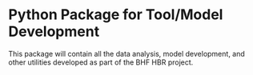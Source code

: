 # Python Package for Tool/Model Development

This package will contain all the data analysis, model development, and other utilities developed as part of the BHF HBR project.